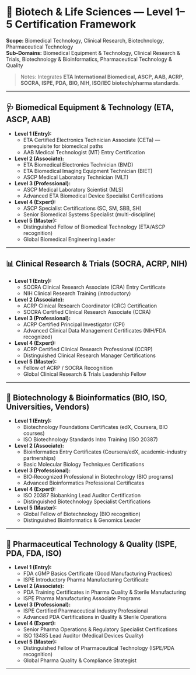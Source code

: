# 🧬 Biotech & Life Sciences — Level 1–5 Certification Framework

**Scope:** Biomedical Technology, Clinical Research, Biotechnology, Pharmaceutical Technology  
**Sub-Domains:** Biomedical Equipment & Technology, Clinical Research & Trials, Biotechnology & Bioinformatics, Pharmaceutical Technology & Quality  

> Notes: Integrates **ETA International Biomedical, ASCP, AAB, ACRP, SOCRA, ISPE, PDA, BIO, NIH, ISO/IEC biotech/pharma standards**.

---

## 🩺 Biomedical Equipment & Technology (ETA, ASCP, AAB)
- **Level 1 (Entry):**
  - ETA Certified Electronics Technician Associate (CETa) — prerequisite for biomedical paths  
  - AAB Medical Technologist (MT) Entry Certification  
- **Level 2 (Associate):**
  - ETA Biomedical Electronics Technician (BMD)  
  - ETA Biomedical Imaging Equipment Technician (BIET)  
  - ASCP Medical Laboratory Technician (MLT)  
- **Level 3 (Professional):**
  - ASCP Medical Laboratory Scientist (MLS)  
  - Advanced ETA Biomedical Device Specialist Certifications  
- **Level 4 (Expert):**
  - ASCP Specialist Certifications (SC, SM, SBB, SH)  
  - Senior Biomedical Systems Specialist (multi-discipline)  
- **Level 5 (Master):**
  - Distinguished Fellow of Biomedical Technology (ETA/ASCP recognition)  
  - Global Biomedical Engineering Leader  

---

## 📊 Clinical Research & Trials (SOCRA, ACRP, NIH)
- **Level 1 (Entry):**
  - SOCRA Clinical Research Associate (CRA) Entry Certificate  
  - NIH Clinical Research Training (introductory)  
- **Level 2 (Associate):**
  - ACRP Clinical Research Coordinator (CRC) Certification  
  - SOCRA Certified Clinical Research Associate (CCRA)  
- **Level 3 (Professional):**
  - ACRP Certified Principal Investigator (CPI)  
  - Advanced Clinical Data Management Certificates (NIH/FDA recognized)  
- **Level 4 (Expert):**
  - ACRP Certified Clinical Research Professional (CCRP)  
  - Distinguished Clinical Research Manager Certifications  
- **Level 5 (Master):**
  - Fellow of ACRP / SOCRA Recognition  
  - Global Clinical Research & Trials Leadership Fellow  

---

## 🧪 Biotechnology & Bioinformatics (BIO, ISO, Universities, Vendors)
- **Level 1 (Entry):**
  - Biotechnology Foundations Certificates (edX, Coursera, BIO courses)  
  - ISO Biotechnology Standards Intro Training (ISO 20387)  
- **Level 2 (Associate):**
  - Bioinformatics Entry Certificates (Coursera/edX, academic-industry partnerships)  
  - Basic Molecular Biology Techniques Certifications  
- **Level 3 (Professional):**
  - BIO‑Recognized Professional in Biotechnology (BIO programs)  
  - Advanced Bioinformatics Professional Certificates  
- **Level 4 (Expert):**
  - ISO 20387 Biobanking Lead Auditor Certification  
  - Distinguished Biotechnology Specialist Certifications  
- **Level 5 (Master):**
  - Global Fellow of Biotechnology (BIO recognition)  
  - Distinguished Bioinformatics & Genomics Leader  

---

## 💊 Pharmaceutical Technology & Quality (ISPE, PDA, FDA, ISO)
- **Level 1 (Entry):**
  - FDA cGMP Basics Certificate (Good Manufacturing Practices)  
  - ISPE Introductory Pharma Manufacturing Certificate  
- **Level 2 (Associate):**
  - PDA Training Certificates in Pharma Quality & Sterile Manufacturing  
  - ISPE Pharma Manufacturing Associate Programs  
- **Level 3 (Professional):**
  - ISPE Certified Pharmaceutical Industry Professional  
  - Advanced PDA Certifications in Quality & Sterile Operations  
- **Level 4 (Expert):**
  - Senior Pharma Operations & Regulatory Specialist Certifications  
  - ISO 13485 Lead Auditor (Medical Devices Quality)  
- **Level 5 (Master):**
  - Distinguished Fellow of Pharmaceutical Technology (ISPE/PDA recognition)  
  - Global Pharma Quality & Compliance Strategist  

---
